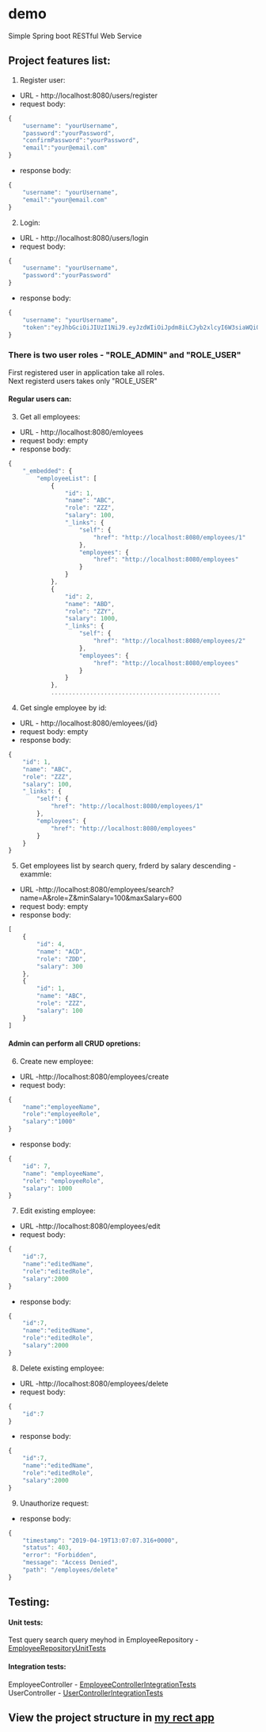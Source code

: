 # demo
Simple Spring boot RESTful Web Service

## Project features list:
1. Register user:
- URL - http://localhost:8080/users/register
- request body: 
```javascript
{
    "username": "yourUsername",
    "password":"yourPassword",
    "confirmPassword":"yourPassword",
    "email":"your@email.com"
}
```
- response body: 
```javascript
{
    "username": "yourUsername",  
    "email":"your@email.com"
}
```
2. Login:
- URL - http://localhost:8080/users/login
- request body: 
```javascript
{
    "username": "yourUsername",
    "password":"yourPassword"   
}
```
- response body: 
```javascript
{
    "username": "yourUsername",  
    "token":"eyJhbGciOiJIUzI1NiJ9.eyJzdWIiOiJpdm8iLCJyb2xlcyI6W3siaWQiOjEsImF1dGhvcml0eSI6IlJPTEVfVVNFUiJ9LHsiaWQiOjIsImF1dGhvcml0eSI6IlJPTEVfQURNSU4ifV0sImlhdCI6MTU1NTY3NTU0MiwiZXhwIjoxNTU2MjgwMzQyfQ.3jBY0SERNe53w6p2hOc3etqE1QVBSJ92Y2OVt_J7jAs
}
```
### There is two user roles - "ROLE_ADMIN" and "ROLE_USER"
First registered user in application take all roles.   
Next registerd users takes only "ROLE_USER"      

#### Regular users can:
3. Get all employees:
- URL - http://localhost:8080/emloyees
- request body: empty
- response body: 
```javascript
{
    "_embedded": {
        "employeeList": [
            {
                "id": 1,
                "name": "ABC",
                "role": "ZZZ",
                "salary": 100,
                "_links": {
                    "self": {
                        "href": "http://localhost:8080/employees/1"
                    },
                    "employees": {
                        "href": "http://localhost:8080/employees"
                    }
                }
            },
            {
                "id": 2,
                "name": "ABD",
                "role": "ZZY",
                "salary": 1000,
                "_links": {
                    "self": {
                        "href": "http://localhost:8080/employees/2"
                    },
                    "employees": {
                        "href": "http://localhost:8080/employees"
                    }
                }
            },
            ................................................
``` 
4. Get single employee by id:
- URL - http://localhost:8080/emloyees/{id}
- request body: empty
- response body: 
```javascript
{
    "id": 1,
    "name": "ABC",
    "role": "ZZZ",
    "salary": 100,
    "_links": {
        "self": {
            "href": "http://localhost:8080/employees/1"
        },
        "employees": {
            "href": "http://localhost:8080/employees"
        }
    }
}
``` 
5. Get employees list by search query, frderd by salary descending - exammle:
- URL -http://localhost:8080/employees/search?name=A&role=Z&minSalary=100&maxSalary=600
- request body: empty
- response body: 
```javascript
[
    {
        "id": 4,
        "name": "ACD",
        "role": "ZDD",
        "salary": 300
    },
    {
        "id": 1,
        "name": "ABC",
        "role": "ZZZ",
        "salary": 100
    }
]
``` 
#### Admin can perform all CRUD opretions:
6. Create new employee:
- URL -http://localhost:8080/employees/create
- request body: 
```javascript
{
	"name":"employeeName",
	"role":"employeeRole",
	"salary":"1000"
}
```
- response body: 
```javascript
{
    "id": 7,
    "name": "employeeName",
    "role": "employeeRole",
    "salary": 1000
}
```
7. Edit existing employee:
- URL -http://localhost:8080/employees/edit
- request body: 
```javascript
{
	"id":7,
	"name":"editedName",
	"role":"editedRole",
	"salary":2000
}
```
- response body: 
```javascript
{
	"id":7,
	"name":"editedName",
	"role":"editedRole",
	"salary":2000
}
```
8. Delete existing employee:
- URL -http://localhost:8080/employees/delete
- request body: 
```javascript
{
	"id":7
}
```
- response body: 
```javascript
{
	"id":7,
	"name":"editedName",
	"role":"editedRole",
	"salary":2000
}
```
9. Unauthorize request:
- response body: 
```javascript
{
    "timestamp": "2019-04-19T13:07:07.316+0000",
    "status": 403,
    "error": "Forbidden",
    "message": "Access Denied",
    "path": "/employees/delete"
}
```
## Testing:
#### Unit tests: 
Test query search query meyhod in EmployeeRepository - [EmployeeRepositoryUnitTests](https://github.com/IvoIvanov77/demo/blob/master/src/test/java/com/example/demo/repository/EmployeeRepositoryUnitTests.java)

#### Integration tests:
EmployeeController - [EmployeeControllerIntegrationTests](https://github.com/IvoIvanov77/demo/blob/master/src/test/java/com/example/demo/web/controller/EmployeeControllerIntegrationTests.java)  
UserController - [UserControllerIntegrationTests](https://github.com/IvoIvanov77/demo/blob/master/src/test/java/com/example/demo/web/controller/UserControllerIntegrationTests.java) 
## View the project structure in [my rect app](https://ivoivanov77.github.io/repo_explorer/#/repo_explorer/repo/IvoIvanov77/demo)
